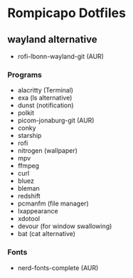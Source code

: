 # Rompicapo Dotfiles

## wayland alternative
- rofi-lbonn-wayland-git (AUR)

### Programs
- alacritty (Terminal)
- exa (ls alternative)
- dunst (notification)
- polkit
- picom-jonaburg-git (AUR)
- conky
- starship
- rofi
- nitrogen (wallpaper)
- mpv
- ffmpeg
- curl
- bluez 
- bleman
- redshift
- pcmanfm (file manager)
- lxappearance
- xdotool
- devour (for window swallowing)
- bat (cat alternative)

### Fonts
-  nerd-fonts-complete (AUR)




